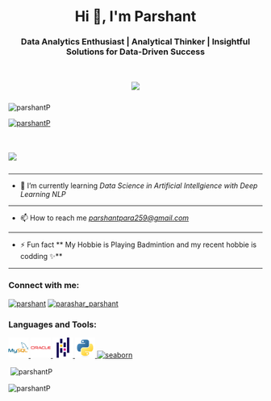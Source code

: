 <h1 align="center">Hi 👋, I'm Parshant</h1>
<h3 align="center">Data Analytics Enthusiast | Analytical Thinker | Insightful Solutions for Data-Driven Success</h3>

<h1 align="center">
 <img src="https://www.seedinfotech.com/wp-content/uploads/2023/11/data_analytics.png" />
</h1>



<p align="left"> <img src="https://komarev.com/ghpvc/?username=parshantP&label=Profile%20views&color=0e75b6&style=flat" alt="parshantP" /> </p>

<p align="left"> <a href="https://github.com/ryo-ma/github-profile-trophy"><img src="https://github-profile-trophy.vercel.app/?username=parshantP" alt="parshantP" /></a> </p>


<h1 align="left">
 <img src="https://i.pinimg.com/originals/d4/81/f3/d481f3c72e283309071f79e01b05c06d.gif" />
</h1>


------------------------------------------------------------------------------------------------------------------------------------------------------------
- 🌱 I’m currently learning *Data Science in Artificial Intellgience with Deep Learning NLP*
------------------------------------------------------------------------------------------------------------------------------------------------------------
- 📫 How to reach me *parshantpara259@gmail.com*
------------------------------------------------------------------------------------------------------------------------------------------------------------
- ⚡ Fun fact ** My Hobbie is Playing Badmintion and my recent hobbie is codding ✨**
------------------------------------------------------------------------------------------------------------------------------------------------------------
<h3 align="left">Connect with me:</h3>
<p align="left">
<a href="https://www.linkedin.com/in/parshant-497600292/" target="blank"><img align="center" src="https://raw.githubusercontent.com/rahuldkjain/github-profile-readme-generator/master/src/images/icons/Social/linked-in-alt.svg" alt="parshant" height="30" width="40" /></a>
<a href="https://www.instagram.com/parashar_parshant/" target="blank"><img align="center" src="https://raw.githubusercontent.com/rahuldkjain/github-profile-readme-generator/master/src/images/icons/Social/instagram.svg" alt="parashar_parshant" height="30" width="40" /></a>
</p>

<h3 align="left">Languages and Tools:</h3>
<p align="left"> <a href="https://www.mysql.com/" target="_blank" rel="noreferrer"> <img src="https://raw.githubusercontent.com/devicons/devicon/master/icons/mysql/mysql-original-wordmark.svg" alt="mysql" width="40" height="40"/> </a> <a href="https://www.oracle.com/" target="_blank" rel="noreferrer"> <img src="https://raw.githubusercontent.com/devicons/devicon/master/icons/oracle/oracle-original.svg" alt="oracle" width="40" height="40"/> </a> <a href="https://pandas.pydata.org/" target="_blank" rel="noreferrer"> <img src="https://raw.githubusercontent.com/devicons/devicon/2ae2a900d2f041da66e950e4d48052658d850630/icons/pandas/pandas-original.svg" alt="pandas" width="40" height="40"/> </a> <a href="https://www.python.org" target="_blank" rel="noreferrer"> <img src="https://raw.githubusercontent.com/devicons/devicon/master/icons/python/python-original.svg" alt="python" width="40" height="40"/> </a> <a href="https://seaborn.pydata.org/" target="_blank" rel="noreferrer"> <img src="https://seaborn.pydata.org/_images/logo-mark-lightbg.svg" alt="seaborn" width="40" height="40"/> </a> </p>


<p>&nbsp;<img align="center" src="https://github-readme-stats.vercel.app/api?username=parshantP&show_icons=true&locale=en" alt="parshantP" /></p>

<p><img align="center" src="https://github-readme-streak-stats.herokuapp.com/?user=parshantP&" alt="parshantP" /></p>
